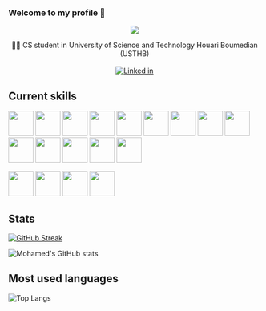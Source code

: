 ### Welcome to my profile 👋

<p align="center">
  <a href="https://github.com/MohamedMouloudj"><img src="https://readme-typing-svg.herokuapp.com/?lines=Software%20Developer;Cyber%20Security%20Student;Always%20learning%20new%20stuff!&font=Arial%20Black&center=true&width=445&height=55&color=32fce8&vCenter=true&size=25px"></a>
</p>

<p align="center">👨‍💻 CS student in University of Science and Technology Houari Boumedian (USTHB) <br/><br/>
  <a href="https://www.linkedin.com/in/mohamed-mouloudj-547020247"><img src="https://img.shields.io/badge/LinkedIn-0077B5?style=for-the-badge&logo=linkedin&logoColor=white" alt="Linked in"/></a>
</p>

 

## Current skills

<img src="https://cdn.jsdelivr.net/gh/devicons/devicon@latest/icons/figma/figma-original.svg" height="50" width="50" /> <img src="https://cdn.jsdelivr.net/gh/devicons/devicon@latest/icons/html5/html5-original.svg" height="50" width="50" /> <img src="https://cdn.jsdelivr.net/gh/devicons/devicon@latest/icons/css3/css3-original.svg" height="50" width="50" /> <img src="https://cdn.jsdelivr.net/gh/devicons/devicon@latest/icons/sass/sass-original.svg" height="50" width="50" /> <img src="https://cdn.jsdelivr.net/gh/devicons/devicon@latest/icons/tailwindcss/tailwindcss-original.svg" height="50" width="50" /> <img src="https://cdn.jsdelivr.net/gh/devicons/devicon@latest/icons/javascript/javascript-original.svg" height="50" width="50" /> <img src="https://cdn.jsdelivr.net/gh/devicons/devicon@latest/icons/react/react-original.svg" height="50" width="50" /> <img src="https://cdn.jsdelivr.net/gh/devicons/devicon@latest/icons/redux/redux-original.svg" height="50" width="50"/> <img src="https://cdn.jsdelivr.net/gh/devicons/devicon@latest/icons/nextjs/nextjs-original.svg" height="50" width="50"/> <img src="https://cdn.jsdelivr.net/gh/devicons/devicon@latest/icons/java/java-original.svg" height="50" width="50" /> <img src="https://cdn.jsdelivr.net/gh/devicons/devicon@latest/icons/spring/spring-original.svg" height="50" width="50" /> <img src="https://cdn.jsdelivr.net/gh/devicons/devicon@latest/icons/dart/dart-original.svg" height="50" width="50"/> <img src="https://cdn.jsdelivr.net/gh/devicons/devicon@latest/icons/mongodb/mongodb-original-wordmark.svg" height="50" width="50" /> <img src="https://cdn.jsdelivr.net/gh/devicons/devicon@latest/icons/mysql/mysql-original-wordmark.svg" height="50" width="50"  />

<img src="https://cdn.jsdelivr.net/gh/devicons/devicon@latest/icons/git/git-original.svg" height="50" width="50" /> <img src="https://cdn.jsdelivr.net/gh/devicons/devicon@latest/icons/github/github-original.svg" height="50" width="50" /> <img src="https://cdn.jsdelivr.net/gh/devicons/devicon@latest/icons/c/c-original.svg" height="50" width="50" /> <img src="https://cdn.jsdelivr.net/gh/devicons/devicon@latest/icons/linux/linux-original.svg" height="50" width="50"  />

## Stats
<!-- ocean-gradient -->
[![GitHub Streak](https://github-readme-streak-stats.herokuapp.com?user=MohamedMouloudj&theme=sunset-gradient&mode=weekly)](https://git.io/streak-stats)
<!--Different themes: dark, radical, merko, gruvbox, tokyonight, onedark, cobalt, synthwave, highcontrast, dracula-->
![Mohamed's GitHub stats](https://github-readme-stats.vercel.app/api?username=MohamedMouloudj&show_icons=true&icon_color=c1cc00&text_color=ffffff&title_color=ee0808&bg_color=0,1e006f,170faf,0a4eac)

## Most used languages

![Top Langs](https://github-readme-stats.vercel.app/api/top-langs/?langs_count=8&username=MohamedMouloudj&bg_color=0,170faf,0a4eac&title_color=ee0808&&text_color=ffffff)

